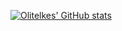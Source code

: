 [![Olitelkes' GitHub stats](https://github-readme-stats.vercel.app/api?username=olitelkes)](https://github.com/anuraghazra/github-readme-stats)
